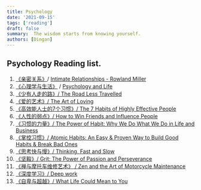 ```yaml
---
title: Psychology
date: '2021-09-15'
tags: ['reading']
draft: false
summary:  The wisdom starts from knowing yourself.
authors: [Dingan]
---
```


## Psychology Reading list.

1. [《亲密关系》](https://m.douban.com/book/subject/5952488/)/ 
[Intimate Relationships - Rowland Miller](https://www.goodreads.com/book/show/296330.Intimate_Relationships)
1. [《心理学与生活》](https://book.douban.com/subject/1032501/) / 
[Psychology and Life](https://www.goodreads.com/book/show/1035242.Psychology_and_Life?ac=1&from_search=true&qid=NLJUD223EP&rank=1)
1. [《少有人走的路》/ The Road Less Travelled](https://books.google.ca/books/about/The_Road_Less_Travelled.html?id=IXYoAH-MetUC&source=kp_book_description&redir_esc=y)
1. [《爱的艺术》/ The Art of Loving](https://www.google.ca/books/edition/The_Art_of_Loving/pM8MzzntBRcC?hl=en&gbpv=0)
1. [《高效能人士的7个习惯》/ The 7 Habits of Highly Effective People](https://www.goodreads.com/book/show/36072.The_7_Habits_of_Highly_Effective_People)
1. [《人性的弱点》/ How to Win Friends and Influence People](https://www.goodreads.com/book/show/4865.How_to_Win_Friends_and_Influence_People)
1. [《习惯的力量》/ The Power of Habit: Why We Do What We Do in Life and Business](https://www.goodreads.com/book/show/12609433-the-power-of-habit)
1. [《掌控习惯》/ Atomic Habits: An Easy & Proven Way to Build Good Habits & Break Bad Ones](https://www.goodreads.com/book/show/40121378-atomic-habits)
1. [《思考快与慢》/ Thinking, Fast and Slow](https://www.goodreads.com/book/show/11468377-thinking-fast-and-slow)
1. [《坚毅》/ Grit: The Power of Passion and Perseverance](https://www.goodreads.com/book/show/27213329-grit?ac=1&from_search=true&qid=DXvYtClwlW&rank=1)
1. [《禅与摩托车维修艺术》 / Zen and the Art of Motorcycle Maintenance](https://book.douban.com/subject/6811366/)
1. [《深度学习》/ Deep work](https://www.goodreads.com/book/show/25744928-deep-work)
2. [《自卑与超越》/ What Life Could Mean to You](https://www.goodreads.com/book/show/23831781-alfred-adler-4-book-collection)